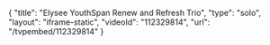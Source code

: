 {
    "title": "Elysee YouthSpan Renew and Refresh Trio",
    "type": "solo",
    "layout": "iframe-static",
    "videoId": "112329814",
    "url": "\/tvpembed\/112329814"
}